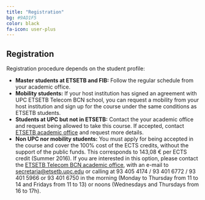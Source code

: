 ```yaml
---
title: "Registration"
bg: #9AD1F5
color: black
fa-icon: user-plus
---
```



## Registration

Registration procedure depends on the student profile:

* **Master students at ETSETB and FIB:** Follow the regular schedule from your academic office. 
* **Mobility students:** If your host institution has signed an agreement with UPC ETSETB Telecom BCN school, you can request a mobility from your host institution and sign up for the course under the same conditions as ETSETB students.
* **Students at UPC but not in ETSETB:** Contact the your academic office and request being allowed to take this course. If accepted, contact [ETSETB academic office](http://www.etsetb.upc.edu/ca/els-serveis/secretaria-oberta) and request more details.
* **Non UPC nor mobility students:** You must apply for being accepted in the course and cover the 100% cost of the ECTS credits, without the support of the public funds. This corresponds to 143,08 € per ECTS credit (Summer 2016). If you are interested in this option, please contact the [ETSETB Telecom BCN academic office](http://www.etsetb.upc.edu/ca/els-serveis/secretaria-oberta), with an e-mail to secretaria@etsetb.upc.edu or calling at 93 405 4174 / 93 401 6772 / 93 401 5966 or 93 401 6750 in the morning (Monday to Thursday from 11 to 14 and Fridays from 11 to 13) or noons (Wednesdays and Thursdays from 16 to 17h).
